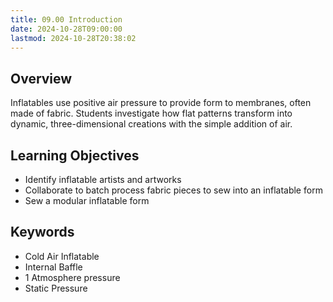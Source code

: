 ```yaml
---
title: 09.00 Introduction
date: 2024-10-28T09:00:00
lastmod: 2024-10-28T20:38:02
---
```


## Overview

Inflatables use positive air pressure to provide form to membranes, often made of fabric. Students investigate how flat patterns transform into dynamic, three-dimensional creations with the simple addition of air.

## Learning Objectives

- Identify inflatable artists and artworks
- Collaborate to batch process fabric pieces to sew into an inflatable form
- Sew a modular inflatable form

## Keywords

- Cold Air Inflatable
- Internal Baffle
- 1 Atmosphere pressure
- Static Pressure
